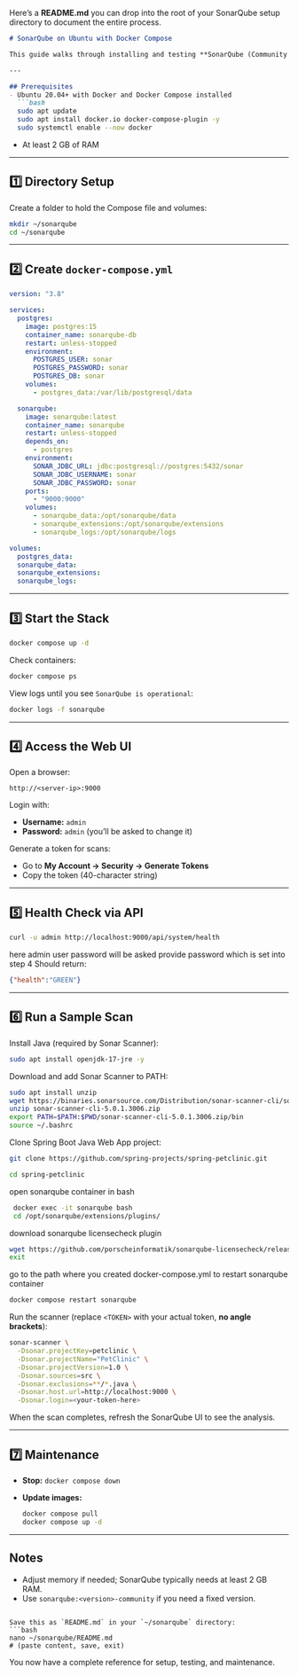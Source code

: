 Here’s a **README.md** you can drop into the root of your SonarQube setup directory to document the entire process.

````markdown
# SonarQube on Ubuntu with Docker Compose

This guide walks through installing and testing **SonarQube (Community Edition)** on Ubuntu using Docker Compose and running a sample scan.

---

## Prerequisites
- Ubuntu 20.04+ with Docker and Docker Compose installed  
  ```bash
  sudo apt update
  sudo apt install docker.io docker-compose-plugin -y
  sudo systemctl enable --now docker
````

* At least 2 GB of RAM

---

## 1️⃣ Directory Setup

Create a folder to hold the Compose file and volumes:

```bash
mkdir ~/sonarqube
cd ~/sonarqube
```

---

## 2️⃣ Create `docker-compose.yml`

```yaml
version: "3.8"

services:
  postgres:
    image: postgres:15
    container_name: sonarqube-db
    restart: unless-stopped
    environment:
      POSTGRES_USER: sonar
      POSTGRES_PASSWORD: sonar
      POSTGRES_DB: sonar
    volumes:
      - postgres_data:/var/lib/postgresql/data

  sonarqube:
    image: sonarqube:latest
    container_name: sonarqube
    restart: unless-stopped
    depends_on:
      - postgres
    environment:
      SONAR_JDBC_URL: jdbc:postgresql://postgres:5432/sonar
      SONAR_JDBC_USERNAME: sonar
      SONAR_JDBC_PASSWORD: sonar
    ports:
      - "9000:9000"
    volumes:
      - sonarqube_data:/opt/sonarqube/data
      - sonarqube_extensions:/opt/sonarqube/extensions
      - sonarqube_logs:/opt/sonarqube/logs

volumes:
  postgres_data:
  sonarqube_data:
  sonarqube_extensions:
  sonarqube_logs:
```

---

## 3️⃣ Start the Stack

```bash
docker compose up -d
```

Check containers:

```bash
docker compose ps
```

View logs until you see `SonarQube is operational`:

```bash
docker logs -f sonarqube
```

---

## 4️⃣ Access the Web UI

Open a browser:

```
http://<server-ip>:9000
```

Login with:

* **Username:** `admin`
* **Password:** `admin` (you’ll be asked to change it)

Generate a token for scans:

* Go to **My Account → Security → Generate Tokens**
* Copy the token (40-character string)

---

## 5️⃣ Health Check via API

```bash
curl -u admin http://localhost:9000/api/system/health
```
here admin user password will be asked provide password which is set into step 4
Should return:

```json
{"health":"GREEN"}
```

---

## 6️⃣ Run a Sample Scan

Install Java (required by Sonar Scanner):

```bash
sudo apt install openjdk-17-jre -y
```

Download and add Sonar Scanner to PATH:

```bash
sudo apt install unzip
wget https://binaries.sonarsource.com/Distribution/sonar-scanner-cli/sonar-scanner-cli-5.0.1.3006.zip
unzip sonar-scanner-cli-5.0.1.3006.zip
export PATH=$PATH:$PWD/sonar-scanner-cli-5.0.1.3006.zip/bin
source ~/.bashrc
```

Clone Spring Boot Java Web App project:

```bash
git clone https://github.com/spring-projects/spring-petclinic.git

cd spring-petclinic
```
open sonarqube container in bash
```bash
 docker exec -it sonarqube bash
 cd /opt/sonarqube/extensions/plugins/
```
download sonarqube licensecheck plugin
```bash
wget https://github.com/porscheinformatik/sonarqube-licensecheck/releases/download/v6.0.1/sonarqube-licensecheck-plugin-6.0.1.jar
exit
```
go to the path where you created docker-compose.yml to restart sonarqube container
```bash
docker compose restart sonarqube
```
Run the scanner (replace `<TOKEN>` with your actual token, **no angle brackets**):

```bash
sonar-scanner \
  -Dsonar.projectKey=petclinic \
  -Dsonar.projectName="PetClinic" \
  -Dsonar.projectVersion=1.0 \
  -Dsonar.sources=src \
  -Dsonar.exclusions=**/*.java \
  -Dsonar.host.url=http://localhost:9000 \
  -Dsonar.login=<your-token-here>
```

When the scan completes, refresh the SonarQube UI to see the analysis.

---

## 7️⃣ Maintenance

* **Stop:** `docker compose down`
* **Update images:**

  ```bash
  docker compose pull
  docker compose up -d
  ```

---

## Notes

* Adjust memory if needed; SonarQube typically needs at least 2 GB RAM.
* Use `sonarqube:<version>-community` if you need a fixed version.

````

Save this as `README.md` in your `~/sonarqube` directory:
```bash
nano ~/sonarqube/README.md
# (paste content, save, exit)
````

You now have a complete reference for setup, testing, and maintenance.
